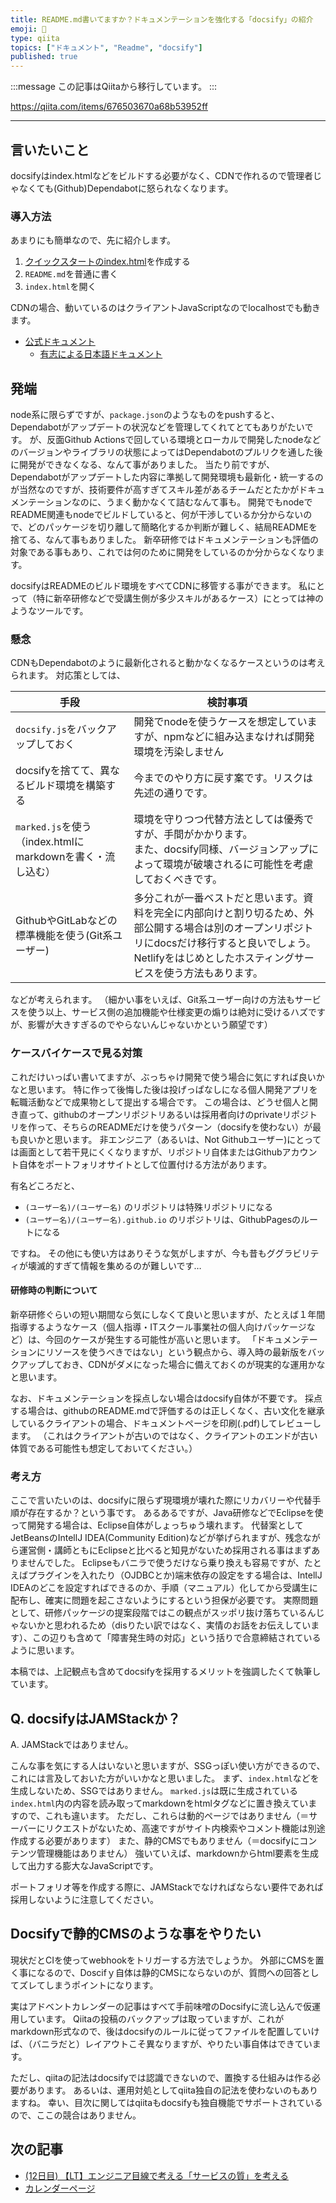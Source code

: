 ```yaml
---
title: README.md書いてますか？ドキュメンテーションを強化する「docsify」の紹介
emoji: 📝
type: qiita
topics: ["ドキュメント", "Readme", "docsify"]
published: true
---
```


:::message
この記事はQiitaから移行しています。
:::

https://qiita.com/items/676503670a68b53952ff

---

## 言いたいこと
docsifyはindex.htmlなどをビルドする必要がなく、CDNで作れるので管理者じゃなくても(Github)Dependabotに怒られなくなります。

### 導入方法
あまりにも簡単なので、先に紹介します。

1. [クイックスタートのindex.html](https://docsify.js.org/#/quickstart?id=manual-initialization)を作成する
1. `README.md`を普通に書く
1. `index.html`を開く

CDNの場合、動いているのはクライアントJavaScriptなのでlocalhostでも動きます。

- [公式ドキュメント](https://docsify.js.org/#/)
  - [有志による日本語ドキュメント](https://yamachan.github.io/docsify-docs-ja/#/)

## 発端
node系に限らずですが、`package.json`のようなものをpushすると、Dependabotがアップデートの状況などを管理してくれてとてもありがたいです。
が、反面Github Actionsで回している環境とローカルで開発したnodeなどのバージョンやライブラリの状態によってはDependabotのプルリクを通した後に開発ができなくなる、なんて事がありました。
当たり前ですが、Dependabotがアップデートした内容に準拠して開発環境も最新化・統一するのが当然なのですが、技術要件が高すぎてスキル差があるチームだとたかがドキュメンテーションなのに、うまく動かなくて詰むなんて事も。
開発でもnodeでREADME関連もnodeでビルドしていると、何が干渉しているか分からないので、どのパッケージを切り離して簡略化するか判断が難しく、結局READMEを捨てる、なんて事もありました。
新卒研修ではドキュメンテーションも評価の対象である事もあり、これでは何のために開発をしているのか分からなくなります。

docsifyはREADMEのビルド環境をすべてCDNに移管する事ができます。
私にとって（特に新卒研修などで受講生側が多少スキルがあるケース）にとっては神のようなツールです。

### 懸念
CDNもDependabotのように最新化されると動かなくなるケースというのは考えられます。
対応策としては、

| 手段 | 検討事項 |
| --- | --- |
| `docsify.js`をバックアップしておく | 開発でnodeを使うケースを想定していますが、npmなどに組み込まなければ開発環境を汚染しません |
| docsifyを捨てて、異なるビルド環境を構築する | 今までのやり方に戻す案です。リスクは先述の通りです。 |
|`marked.js`を使う（index.htmlにmarkdownを書く・流し込む） | 環境を守りつつ代替方法としては優秀ですが、手間がかかります。<br>また、docsify同様、バージョンアップによって環境が破壊されるに可能性を考慮しておくべきです。 |
| GithubやGitLabなどの標準機能を使う(Git系ユーザー) | 多分これが一番ベストだと思います。資料を完全に内部向けと割り切るため、外部公開する場合は別のオープンリポジトリにdocsだけ移行すると良いでしょう。<br>Netlifyをはじめとしたホスティングサービスを使う方法もあります。 |

などが考えられます。
（細かい事をいえば、Git系ユーザー向けの方法もサービスを使う以上、サービス側の追加機能や仕様変更の煽りは絶対に受けるハズですが、影響が大きすぎるのでやらないんじゃないかという願望です）

### ケースバイケースで見る対策
これだけいっぱい書いてますが、ぶっちゃけ開発で使う場合に気にすれば良いかなと思います。
特に作って後悔した後は投げっぱなしになる個人開発アプリを転職活動などで成果物として提出する場合です。
この場合は、どうせ個人と開き直って、githubのオープンリポジトリあるいは採用者向けのprivateリポジトリを作って、そちらのREADMEだけを使うパターン（docsifyを使わない）が最も良いかと思います。
非エンジニア（あるいは、Not Githubユーザー)にとっては画面として若干見にくくなりますが、リポジトリ自体またはGithubアカウント自体をポートフォリオサイトとして位置付ける方法があります。

有名どころだと、

- `(ユーザー名)/(ユーザー名)` のリポジトリは特殊リポジトリになる
- `(ユーザー名)/(ユーザー名).github.io` のリポジトリは、GithubPagesのルートになる

ですね。
その他にも使い方はありそうな気がしますが、今も昔もググラビリティが壊滅的すぎて情報を集めるのが難しいです…

#### 研修時の判断について
新卒研修ぐらいの短い期間なら気にしなくて良いと思いますが、たとえば１年間指導するようなケース（個人指導・ITスクール事業社の個人向けパッケージなど）は、今回のケースが発生する可能性が高いと思います。
「ドキュメンテーションにリソースを使うべきではない」という観点から、導入時の最新版をバックアップしておき、CDNがダメになった場合に備えておくのが現実的な運用かなと思います。

なお、ドキュメンテーションを採点しない場合はdocsify自体が不要です。
採点する場合は、githubのREADME.mdで評価するのは正しくなく、古い文化を継承しているクライアントの場合、ドキュメントページを印刷(.pdf)してレビューします。
（これはクライアントが古いのではなく、クライアントのエンドが古い体質である可能性も想定しておいてください。）

### 考え方
ここで言いたいのは、docsifyに限らず現環境が壊れた際にリカバリーや代替手順が存在するか？という事です。
あるあるですが、Java研修などでEclipseを使って開発する場合は、Eclipse自体がしょっちゅう壊れます。
代替案としてJetBeansのIntellJ IDEA(Community Edition)などが挙げられますが、残念ながら運営側・講師ともにEclipseと比べると知見がないため採用される事はまずありませんでした。
Eclipseもバニラで使うだけなら乗り換えも容易ですが、たとえばプラグインを入れたり（OJDBCとか)端末依存の設定をする場合は、IntellJ IDEAのどこを設定すればできるのか、手順（マニュアル）化してから受講生に配布し、確実に問題を起こさないようにするという担保が必要です。
実際問題として、研修パッケージの提案段階ではこの観点がスッポリ抜け落ちているんじゃないかと思われるため（disりたい訳ではなく、実情のお話をお伝えしています）、この辺りも含めて「障害発生時の対応」という括りで合意締結されているように思います。

本稿では、上記観点も含めてdocsifyを採用するメリットを強調したくて執筆しています。

## Q. docsifyはJAMStackか？
A. JAMStackではありません。

こんな事を気にする人はいないと思いますが、SSGっぽい使い方ができるので、これには言及しておいた方がいいかなと思いました。
まず、`index.html`などを生成しないため、SSGではありません。
`marked.js`は既に生成されている`index.html`内の内容を読み取ってmarkdownをhtmlタグなどに置き換えていますので、これも違います。
ただし、これらは動的ページではありません（＝サーバーにリクエストがないため、高速ですがサイト内検索やコメント機能は別途作成する必要があります）
また、静的CMSでもありません（＝docsifyにコンテンツ管理機能はありません）
強いていえば、markdownからhtml要素を生成して出力する膨大なJavaScriptです。

ポートフォリオ等を作成する際に、JAMStackでなければならない要件であれば採用しないように注意してください。

## Docsifyで静的CMSのような事をやりたい
現状だとCIを使ってwebhookをトリガーする方法でしょうか。
外部にCMSを置く事になるので、Doscifｙ自体は静的CMSにならないのが、質問への回答としてズレてしまうポイントになります。

実はアドベントカレンダーの記事はすべて手前味噌のDocsifyに流し込んで仮運用しています。
Qiitaの投稿のバックアップは取っていますが、これがmarkdown形式なので、後はdocsifyのルールに従ってファイルを配置していけば、（バニラだと）レイアウトこそ異なりますが、やりたい事自体はできています。

ただし、qiitaの記法はdocsifyでは認識できないので、置換する仕組みは作る必要があります。
あるいは、運用対処としてqiita独自の記法を使わないのもありますね。
幸い、目次に関してはqiitaもdocsifyも独自機能でサポートされているので、ここの競合はありません。

## 次の記事
- [(12日目) 【LT】エンジニア目線で考える「サービスの質」を考える](https://qiita.com/nomurasan/items/1c690d8455a26aa22b8a)
- [カレンダーページ](https://qiita.com/advent-calendar/2022/oreno_nomurasan2022)

